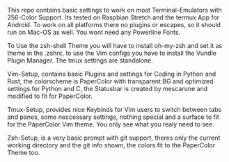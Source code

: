 This repo contains basic settings to work on most Terminal-Emulators with 256-Color Support. Its tested on Raspbian Stretch and the termux App for Android. To work on all platforms there no plugins or escapes, so it should run on Mac-OS as well. You wont need any Powerline Fonts.

To Use the zsh-shell Theme you will have to install oh-my-zsh and set it as theme in the .zshrc, to use the Vim configs you have to install the Vundle Plugin Manager. The tmux settings are standalone.

Vim-Setup, contains basic Plugins and settings for Coding in Python and Rust, the colorscheme is PaperColor with transparent BG and optimized settings for Python and C, the Statusbar is created by mescarune and modified to fit for PaperColor.

Tmux-Setup, provides nice Keybinds for Vim users to switch between tabs and panes, some neccessary settings, nothing special and a surface to fit for the PaperColor Vim theme. You only see what you realy need to see.

Zsh-Setup, is a very basic prompt with git support, theres only the current working directory and the git info shown, the colors fit to the PaperColor Theme too.
